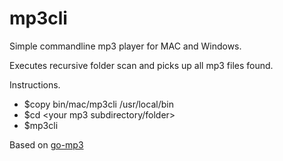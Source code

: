# mp3cli

Simple commandline mp3 player for MAC and Windows.

Executes recursive folder scan and picks up all mp3 files found.

Instructions.
* $copy bin/mac/mp3cli /usr/local/bin 
* $cd <your mp3 subdirectory/folder>
* $mp3cli

Based on [go-mp3](https://github.com/hajimehoshi/go-mp3)
